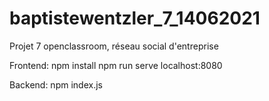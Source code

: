 # baptistewentzler_7_14062021
Projet 7 openclassroom, réseau social d'entreprise


Frontend:
npm install
npm run serve
localhost:8080


Backend:
npm index.js

